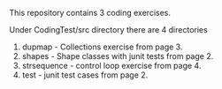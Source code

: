 This repository contains 3 coding exercises.

Under CodingTest/src directory there are 4 directories

1. dupmap - Collections exercise from page 3.
2. shapes - Shape classes with junit tests from page 2.
3. strsequence - control loop exercise from page 4.
4. test - junit test cases from page 2.


